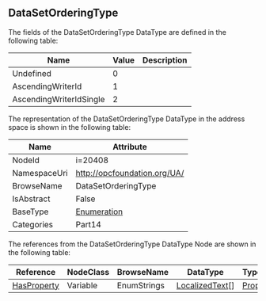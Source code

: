 <!-- datatype -->
## DataSetOrderingType
  
<!-- end of description -->
The fields of the DataSetOrderingType DataType are defined in the following table:  

|Name|Value| Description|
|---|---|---|
|Undefined|0||
|AscendingWriterId|1||
|AscendingWriterIdSingle|2||

The representation of the DataSetOrderingType DataType in the address space is shown in the following table:  

|Name|Attribute|
|---|---|
|NodeId|i=20408|
|NamespaceUri|http://opcfoundation.org/UA/|
|BrowseName|DataSetOrderingType|
|IsAbstract|False|
|BaseType|[Enumeration](../../../Part3/DataTypes/Enumeration/readme.md)|
|Categories|Part14|

The references from the DataSetOrderingType DataType Node are shown in the following table:  

|Reference|NodeClass|BrowseName|DataType|TypeDefinition|ModellingRule|
|---|---|---|---|---|---|
|[HasProperty](../../../Part3/ReferenceTypes/HasProperty/readme.md)|Variable|EnumStrings|[LocalizedText](../../../Part3/DataTypes/LocalizedText/readme.md)[]|[PropertyType](../../Part5/VariableTypes/PropertyType/readme.md)|[Mandatory](../../Objects/Mandatory/readme.md)|

